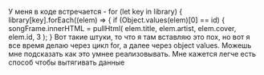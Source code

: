 У меня в коде встречается -
for (let key in library) {
      library[key].forEach((elem) => {
        if (Object.values(elem)[0] == id) {
          songFrame.innerHTML = pullHtml(
            elem.title,
            elem.artist,
            elem.cover,
            elem.id,
            3
          );
        }
Вот такие штуки, то что я там вставляю это пох, но вот я все время делаю через цикл for, а далее через object values. Можешь мне подсказать как это умнее реализовывать. Мне кажется легче есть способ чтобы
вытягивать данные
